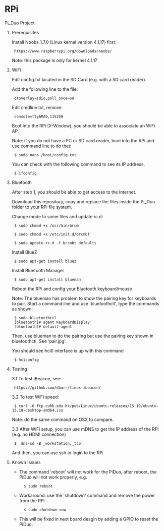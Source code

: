 # RPi


Pi_Duo Project


1. Prerequisites

	Install Noobs 1.7.0 (Linux kernel version 4.1.17) first:

		https://www.raspberrypi.org/downloads/noobs/

	Note: this package is only for kernel 4.1.17
	
	
2. WiFi

	Edit config.txt lacated in the SD Card (e.g. with a SD card reader).

	Add the following line to the file:

    	dtoverlay=sdio,poll_once=on

	Edit cmdline.txt, remove
  
		console=ttyAMA0,115200

	Boot into the RPi (X-Window), you should be able to associate an WiFi AP.

	Note: if you do not have a PC or SD card reader, boot into the RPi and use command line to do that:

		$ sudo nano /boot/config.txt

	You can check with the following command to see its IP address.

		$ ifconfig


3. Bluetooth

	After step 1, you should be able to get access to the Internet.
  
	Download this repository, copy and replace the files inside the Pi_Duo folder to your RPi file system.

	Change mode to some files and update rc.d:
  
		$ sudo chmod +x /usr/bin/brcm

		$ sudo chmod +x /etc/init.d/brcmbt
  
		$ sudo update-rc.d -f brcmbt defaults

	Install BlueZ

		$ sudo apt-get install bluez

	Install Bluetooth Manager

		$ sudo apt-get install blueman

	Reboot the RPi and config your Bluetooth keyboard/mouse 


	Note: The blueman has problem to show the pairing key for keyboards to pair. Start a command line and use 'bluetoothctl', type the commands as shown: 

		$ sudo bluetoothctl
		[bluetooth]# agent KeyboardDisplay
		[bluetooth]# default-agent
	
	Then, use blueman to do the pairing but use the pairing key shown in bluetoothctl. See 'pair.jpg'.
	
	
	You should see hci0 interface is up with this command
  
		$ hciconfig


4. Testing

	3.1 To test iBeacon, see:
  
    	https://github.com/dburr/linux-ibeacon/
  
	3.2 To test WiFi speed:

		$ curl -O ftp.cuhk.edu.hk/pub/Linux/ubuntu-releases/15.10/ubuntu-15.10-desktop-amd64.iso

	Note: do the same command on OSX to compare.
    
	3.3 After WiFi setup, you can use mDNS to get the IP address of the RPi (e.g. no HDMI connection)
  
		$  dns-sd -B _workstation._tcp
    
	And then, you can use ssh to login to the RPi
    

5. Known Issues

	* The command 'reboot' will not work for the PiDuo, after reboot, the PiDuo will not work properly, e.g.
	
			$ sudo reboot  

	* Workaround: use the 'shutdown' command and remove the power from the RPi
	
			$ sudo shutdown now
			
	* This will be fixed in next board desgin by adding a GPIO to reset the PiDuo.
	
